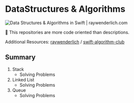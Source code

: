# DataStructures & Algorithms

![Data Structures &amp; Algorithms in Swift | raywenderlich.com](https://assets.alexandria.raywenderlich.com/books/alg/images/790b2651c03dbb1eca6994a4cf9f1416b6139a02ac99ef1c911ca91b5152ac58/w594.png)

📌 This repositories are more code oriented than descriptions.

Additional Resources: [raywenderlich](https://github.com/raywenderlich) / [swift-algorithm-club](https://github.com/raywenderlich/swift-algorithm-club)

## Summary

1. Stack 
   - Solving Problems
2. Linked List 
   - Solving Problems
3. Queue
   - Solving Problems